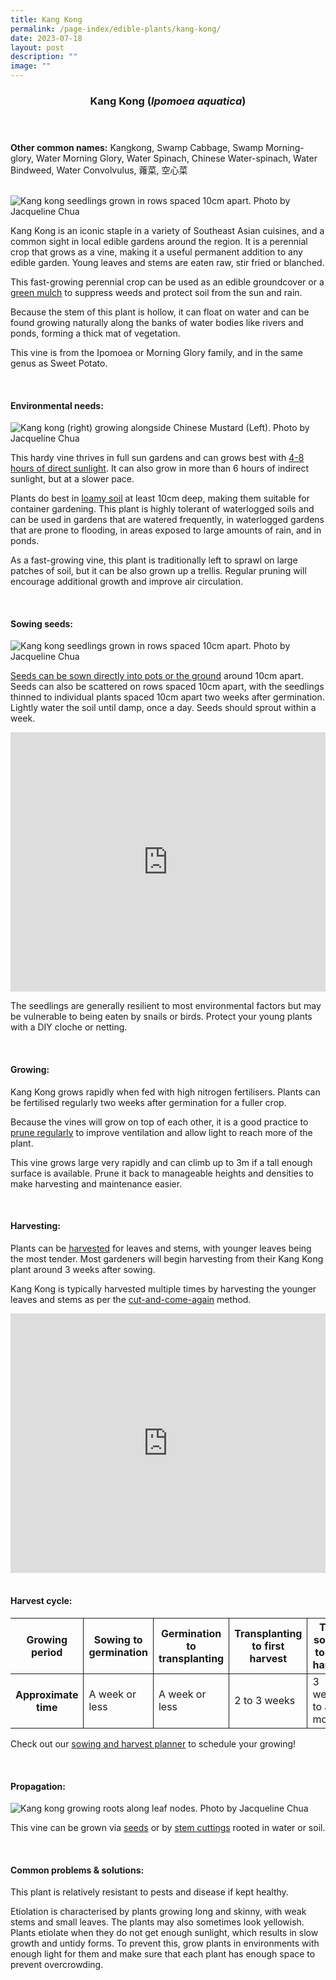 ```yaml
---
title: Kang Kong
permalink: /page-index/edible-plants/kang-kong/
date: 2023-07-18
layout: post
description: ""
image: ""
---
```

<header>
	<h3>Kang Kong (<em>Ipomoea aquatica</em>)</h3>
</header>
	
<section>
	<p><strong>Other common names:</strong> Kangkong, Swamp Cabbage, Swamp Morning-glory, Water Morning Glory, Water Spinach, Chinese Water-spinach, Water Bindweed, Water Convolvulus, 蕹菜, 空心菜</p>
	<br>
</section>

<section>
	<img title="Kang kong seedlings grown in rows spaced 10cm apart. Photo by Jacqueline Chua" src="/images/Horti%20techniques/Spacing_Jacchua%20(8).jpg">
	<p>Kang Kong is an iconic staple in a variety of Southeast Asian cuisines, and a common sight in local edible gardens around the region. It is a perennial crop that grows as a vine, making it a useful permanent addition to any edible garden. Young leaves and stems are eaten raw, stir fried or blanched.</p>
  <p>This fast-growing perennial crop can be used as an edible groundcover or a <a href="/page-index/horticulture-techniques/companion-planting/">green mulch</a> to suppress weeds and protect soil from the sun and rain.</p>
  <p>Because the stem of this plant is hollow, it can float on water and can be found growing naturally along the banks of water bodies like rivers and ponds, forming a thick mat of vegetation.</p>
  <p>This vine is from the Ipomoea or Morning Glory family, and in the same genus as Sweet Potato.</p>
  <br>
</section>

<section>
  <h4>Environmental needs:</h4>
		<img src="/images/Hardscapes/P3190049.jpg" title="Kang kong (right) growing alongside Chinese Mustard (Left). Photo by Jacqueline Chua">
		<p>This hardy vine thrives in full sun gardens and can grows best with <a href="/page-index/horticulture-techniques/gauging-light/">4-8 hours of direct sunlight</a>. It can also grow in more than 6 hours of indirect sunlight, but at a slower pace.</p>
		<p>Plants do best in <a href="/horticulture-techniques/soil/">loamy soil</a> at least 10cm deep, making them suitable for container gardening. This plant is highly tolerant of waterlogged soils and can be used in gardens that are watered frequently, in waterlogged gardens that are prone to flooding, in areas exposed to large amounts of rain, and in ponds. </p> 
		<p>As a fast-growing vine, this plant is traditionally left to sprawl on large patches of soil, but it can be also grown up a trellis. Regular pruning will encourage additional growth and improve air circulation.</p>
	<br>
</section>

<section>
  <h4>Sowing seeds:</h4>
		<img title="Kang kong seedlings grown in rows spaced 10cm apart. Photo by Jacqueline Chua" src="/images/Horti%20techniques/SowingSeed_Jacchua.jpg">
		<p><a href="/page-index/horticulture-techniques/propagating-by-seed/">Seeds can be sown directly into pots or the ground</a> around 10cm apart. Seeds can also be scattered on rows spaced 10cm apart, with the seedlings thinned to individual plants spaced 10cm apart two weeks after germination. Lightly water the soil until damp, once a day. Seeds should sprout within a week. </p>
		<iframe width="100%" height="415" src="https://www.youtube.com/embed/x7J87wY7U6s" title="YouTube video player" frameborder="0" allow="accelerometer; autoplay; clipboard-write; encrypted-media; gyroscope; picture-in-picture; web-share" allowfullscreen=""></iframe>	<br>
		<p>The seedlings are generally resilient to most environmental factors but may be vulnerable to being eaten by snails or birds. Protect your young plants with a DIY cloche or netting. </p>
	<br>
</section>
	
<section>
  <h4>Growing:</h4>
		<p>Kang Kong grows rapidly when fed with high nitrogen fertilisers. Plants can be fertilised regularly two weeks after germination for a fuller crop.</p>
		<p>Because the vines will grow on top of each other, it is a good practice to <a href="/page-index/horticulture-techniques/pruning/">prune regularly</a> to improve ventilation and allow light to reach more of the plant. </p>
		<p>This vine grows large very rapidly and can climb up to 3m if a tall enough surface is available. Prune it back to manageable heights and densities to make harvesting and maintenance easier.</p>
	<br>
</section>

<section>
  <h4>Harvesting:</h4>
	<p>Plants can be <a href="/page-index/horticulture-techniques/harvest-hygiene">harvested</a> for leaves and stems, with younger leaves being the most tender. Most gardeners will begin harvesting from their Kang Kong plant around 3 weeks after sowing.</p>
		<p>Kang Kong is typically harvested multiple times by harvesting the younger leaves and stems as per the <a href="/page-index/horticulture-techniques/cut-and-come-again/">cut-and-come-again</a> method.</p>
		<iframe allowfullscreen="" allow="accelerometer; autoplay; clipboard-write; encrypted-media; gyroscope; picture-in-picture; web-share" frameborder="0" title="YouTube video player" src="https://www.youtube.com/embed/lItBHYjyrKg" height="415" width="100%"></iframe><br>
	<br>
</section>

<section>
	<h4>Harvest cycle:</h4>
  <table>
    <thead>
      <tr>
        <th style="border-bottom:0px; border-right:solid 1px;">Growing period</th>
        <th style="border-bottom:0px; border-right:solid 1px;">Sowing to germination</th>
        <th style="border-bottom:0px; border-right:solid 1px;">Germination to transplanting</th>
        <th style="border-bottom:0px; border-right:solid 1px;">Transplanting to first harvest</th>
        <th style="border-bottom:0px; border-left:solid 1px;">Total sowing to first harvest</th>
      </tr>
    </thead>
    <tbody>
      <tr>
        <th style="border-right:solid 1px;">Approximate time</th>
        <td style="border-right:solid 1px;">A week or less</td>
        <td style="border-right:solid 1px;">A week or less</td>
        <td style="border-right:solid 1px;">2 to 3 weeks</td>
        <td style="border-left:solid 1px;">3 weeks to a month</td>
      </tr>
    </tbody>
  </table>
		<p>Check out our&nbsp;<a href="/digital-tools/sowing-planner/">sowing and harvest planner</a>&nbsp;to schedule your growing!</p> 
	<br> 
</section>

<section>
  <h4>Propagation:</h4>
		<img title="Kang kong growing roots along leaf nodes. Photo by Jacqueline Chua" src="/images/Plants/KangKong_JacChua%20(1).jpg">
		<p>This vine can be grown via <a href="/page-index/horticulture-techniques/propagating-by-seed/">seeds</a> or by <a href="/page-index/horticulture-techniques/propagating-by-cuttings/">stem cuttings</a> rooted in water or soil.</p>
	<br>
</section>

<section>
  <h4>Common problems &amp; solutions:</h4>
		<p>This plant is relatively resistant to pests and disease if kept healthy.</p>
		<p>Etiolation is characterised by plants growing long and skinny, with weak stems and small leaves. The plants may also sometimes look yellowish. Plants etiolate when they do not get enough sunlight, which results in slow growth and untidy forms. To prevent this, grow plants in environments with enough light for them and make sure that each plant has enough space to prevent overcrowding.</p>
	<br>
</section>